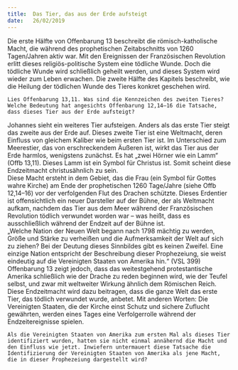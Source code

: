 ```yaml
---
title:  Das Tier, das aus der Erde aufsteigt
date:   26/02/2019
---
```


Die erste Hälfte von Offenbarung 13 beschreibt die römisch-katholische Macht, die während des prophetischen Zeitabschnitts von 1260 Tagen/Jahren aktiv war. Mit den Ereignissen der Französischen Revolution erlitt dieses religiös-politische System eine tödliche Wunde. Doch die tödliche Wunde wird schließlich geheilt werden, und dieses System wird wieder zum Leben erwachen. Die zweite Hälfte des Kapitels beschreibt, wie die Heilung der tödlichen Wunde des Tieres konkret geschehen wird.

`Lies Offenbarung 13,11. Was sind die Kennzeichen des zweiten Tieres? Welche Bedeutung hat angesichts Offenbarung 12,14–16 die Tatsache, dass dieses Tier aus der Erde aufsteigt?`

Johannes sieht ein weiteres Tier aufsteigen. Anders als das erste Tier steigt das zweite aus der Erde auf. Dieses zweite Tier ist eine Weltmacht, deren Einfluss von gleichem Kaliber wie beim ersten Tier ist. Im Unterschied zum Meerestier, das von erschreckendem Äußeren ist, wirkt das Tier aus der Erde harmlos, wenigstens zunächst. Es hat „zwei Hörner wie ein Lamm“ (Offb 13,11). Dieses Lamm ist ein Symbol für Christus ist. Somit scheint diese Endzeitmacht christusähnlich zu sein.<br>
Diese Macht ersteht in dem Gebiet, das die Frau (ein Symbol für Gottes wahre Kirche) am Ende der prophetischen 1260 Tage/Jahre (siehe Offb 12,14–16) vor der verfolgenden Flut des Drachen schützte. Dieses Erdentier ist offensichtlich ein neuer Darsteller auf der Bühne, der als Weltmacht aufkam, nachdem das Tier aus dem Meer während der Französischen Revolution tödlich verwundet worden war – was heißt, dass es ausschließlich während der Endzeit auf der Bühne ist.<br>
„Welche Nation der Neuen Welt begann nach 1798 mächtig zu werden, Größe und Stärke zu verheißen und die Aufmerksamkeit der Welt auf sich zu ziehen? Bei der Deutung dieses Sinnbildes gibt es keinen Zweifel. Eine einzige Nation entspricht der Beschreibung dieser Prophezeiung, sie weist eindeutig auf die Vereinigten Staaten von Amerika hin.“ (VSL 399)<br>
Offenbarung 13 zeigt jedoch, dass das weitestgehend protestantische Amerika schließlich wie der Drache zu reden beginnen wird, wie der Teufel selbst, und zwar mit weltweiter Wirkung ähnlich dem Römischen Reich. Diese Endzeitmacht wird dazu beitragen, dass die ganze Welt das erste Tier, das tödlich verwundet wurde, anbetet. Mit anderen Worten: Die Vereinigten Staaten, die der Kirche einst Schutz und sichere Zuflucht gewährten, werden eines Tages eine Verfolgerrolle während der Endzeitereignisse spielen.

`Als die Vereinigten Staaten von Amerika zum ersten Mal als dieses Tier identifiziert wurden, hatten sie nicht einmal annähernd die Macht und den Einfluss wie jetzt. Inwiefern untermauert diese Tatsache die Identifizierung der Vereinigten Staaten von Amerika als jene Macht, die in dieser Prophezeiung dargestellt wird?`
